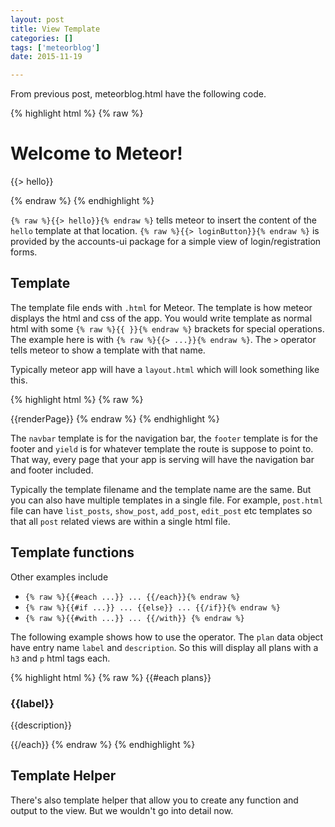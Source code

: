 ```yaml
---
layout: post
title: View Template
categories: []
tags: ['meteorblog']
date: 2015-11-19

---
```


From previous post, meteorblog.html have the following code.

{% highlight html %}
{% raw %}
<body>
  <h1>Welcome to Meteor!</h1>

  {{> hello}}
</body>

<template name="hello">
    {{> loginButtons}}
</template>
{% endraw %}
{% endhighlight %}

`{% raw %}{{> hello}}{% endraw %}` tells meteor to insert the content of the `hello` template at that location. `{% raw %}{{> loginButton}}{% endraw %}` is provided by the accounts-ui package for a simple view of login/registration forms.

## Template

The template file ends with `.html` for Meteor. The template is how meteor displays the html and css of the app. You would write template as normal html with some `{% raw %}{{ }}{% endraw %}` brackets for special operations. The example here is with `{% raw %}{{> ...}}{% endraw %}`. The `>` operator tells meteor to show a template with that name. 

Typically meteor app will have a `layout.html` which will look something like this. 

{% highlight html %}
{% raw %}
<body>
  {{renderPage}}
</body>

<template name="layout">
    {{> navbar}}
    {{> yield}}
    {{> footer}}
</template>
{% endraw %}
{% endhighlight %}

The `navbar` template is for the navigation bar, the `footer` template is for the footer and `yield` is for whatever template the route is suppose to point to. That way, every page that your app is serving will have the navigation bar and footer included. 

Typically the template filename and the template name are the same. But you can also have multiple templates in a single file. For example, `post.html` file can have `list_posts`, `show_post`, `add_post`, `edit_post` etc templates so that all `post` related views are within a single html file. 

## Template functions

Other examples include

- `{% raw %}{{#each ...}} ... {{/each}}{% endraw %}`
- `{% raw %}{{#if ...}} ... {{else}} ... {{/if}}{% endraw %}`
- `{% raw %}{{#with ...}} ... {{/with}} {% endraw %}`

The following example shows how to use the operator. The `plan` data object have entry name `label` and `description`. So this will display all plans with a `h3` and `p` html tags each. 

{% highlight html %}
{% raw %}
{{#each plans}}
    <h3>{{label}}</h3>
    <p>{{description}}</p></hr>
{{/each}}
{% endraw %}
{% endhighlight %}

## Template Helper

There's also template helper that allow you to create any function and output to the view. But we wouldn't go into detail now. 
